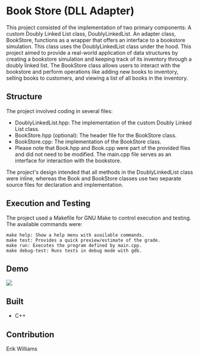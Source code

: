 # Book Store (DLL Adapter)

This project consisted of the implementation of two primary components:
A custom Doubly Linked List class, DoublyLinkedList.
An adapter class, BookStore, functions as a wrapper that offers an interface to a bookstore simulation. This class uses the DoublyLinkedList class under the hood.
This project aimed to provide a real-world application of data structures by creating a bookstore simulation and keeping track of its inventory through a doubly linked list. The BookStore class allows users to interact with the bookstore and perform operations like adding new books to inventory, selling books to customers, and viewing a list of all books in the inventory.

## Structure

The project involved coding in several files:

- DoublyLinkedList.hpp: The implementation of the custom Doubly Linked List class.
- BookStore.hpp (optional): The header file for the BookStore class.
- BookStore.cpp: The implementation of the BookStore class.
- Please note that Book.hpp and Book.cpp were part of the provided files and did not need to be modified. The main.cpp file serves as an interface for interaction with the bookstore.

The project's design intended that all methods in the DoublyLinkedList class were inline, whereas the Book and BookStore classes use two separate source files for declaration and implementation.

## Execution and Testing

The project used a Makefile for GNU Make to control execution and testing. The available commands were:

```
make help: Show a help menu with available commands.
make test: Provides a quick preview/estimate of the grade.
make run: Executes the program defined by main.cpp.
make debug-test: Runs tests in debug mode with gdb.
```

## Demo

![](./demo.gif)

## Built

- C++

## Contribution

Erik Williams

